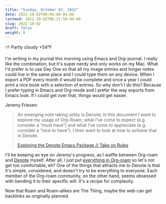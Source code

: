 ```yaml
---
title: "Sunday, October 02, 2022"
date: 2022-10-02T06:04:00-04:00
lastmod: 2022-10-02T06:21:50-04:00
slug: 2022-10-02
draft: false
weight: 0
---
```


⛅️  Partly cloudy +54°F

I'm writing in my journal this morning using Emacs and Org-journal. I really like the combination, but it's super nerdy and only works on my Mac. What I'd prefer is to use Day One so that all my image entries and longer notes could live in the same place and I could type them on any device. When I export a PDF every month it would be complete and once a year I could print a nice book with a selection of entries. So why don't I do this? Because I prefer typing in Emacs and Org-mode and I prefer the way exports from Emacs look. If I could get over that, things would get easier.

Jeremy Friesen:

> An emerging note taking utility is Denote; in this document I want to explore my usage of Org-Roam; what I’ve come to expect (e.g. consider a “must have”) and what I’ve come to appreciate (e.g. consider a “nice to have”). I then want to look at how to achieve that in Denote.
>
> [Exploring the Denote Emacs Package // Take on Rules](https://takeonrules.com/2022/10/01/exploring-the-denote-emacs-package/)

I'll be keeping an eye on Jeremy's progress, as I waffle between Org-roam and [Denote](https://protesilaos.com/emacs/denote) myself. After all, I just put [everything in Org-roam](/2022/everything-is-in-org/) so let's not get too comfortable, eh? One of the things that attracts me to Denote is that it's simple, considered, and doesn't try to be everything to everyone. Each member of the Org-roam community, on the other hand, seems obsessed with bending it to their specific will. It's a recipe for complexity.

Now that Roam and Roam-alikes are The Thing, maybe the web can get backlinks as originally planned.

[//]: # "Exported with love from a post written in Org mode"
[//]: # "- https://github.com/kaushalmodi/ox-hugo"
